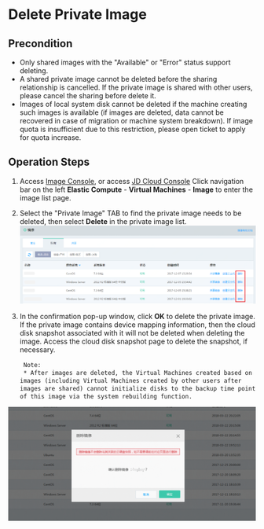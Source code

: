 # Delete Private Image

## Precondition
* Only shared images with the "Available" or "Error" status support deleting.
* A shared private image cannot be deleted before the sharing relationship is cancelled. If the private image is shared with other users, please cancel the sharing before delete it.
* Images of local system disk cannot be deleted if the machine creating such images is available (if images are deleted, data cannot be recovered in case of migration or machine system breakdown). If image quota is insufficient due to this restriction, please open ticket to apply for quota increase.

## Operation Steps
1. Access [Image Console][1], or access [JD Cloud Console](https://console.jdcloud.com/overview) Click navigation bar on the left **Elastic Compute** - **Virtual Machines** - **Image** to enter the image list page.
2. Select the "Private Image" TAB to find the private image needs to be deleted, then select **Delete** in the private image list.
![](../../../../../image/vm/Operation-Guide-Image-delete1.png)

3. In the confirmation pop-up window, click **OK** to delete the private image. If the private image contains device mapping information, then the cloud disk snapshot associated with it will not be deleted when deleting the image. Access the cloud disk snapshot page to delete the snapshot, if necessary.
		
		Note:
		* After images are deleted, the Virtual Machines created based on images (including Virtual Machines created by other users after images are shared) cannot initialize disks to the backup time point of this image via the system rebuilding function.
![](../../../../../image/vm/Operation-Guide-Image-delete2.png)



  [1]: https://cns-console.jdcloud.com/host/image/list
  [3]: ./images/Operation-Guide-Image-delete1.png "Operation-Guide-Image-delete1.png"
  [4]: ./images/Operation-Guide-Image-delete2.png "Operation-Guide-Image-delete2.png"


